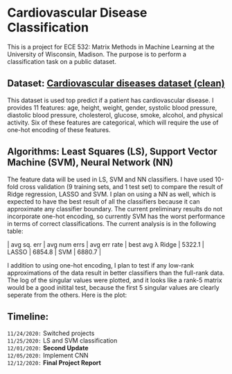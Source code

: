 # Cardiovascular Disease Classification

This is a project for ECE 532: Matrix Methods in Machine Learning at the University of Wisconsin, Madison. The purpose is to perform a classification task on a public dataset.

## Dataset: [Cardiovascular diseases dataset (clean)](https://www.kaggle.com/aiaiaidavid/cardio-data-dv13032020)

This dataset is used top predict if a patient has cardiovascular disease. I provides 11 features: age, height, weight, gender, systolic blood pressure, diastolic blood pressure, cholesterol, glucose, smoke, alcohol, and physical activity. Six of these features are categorical, which will require the use of one-hot encoding of these features. 

## Algorithms: Least Squares (LS), Support Vector Machine (SVM), Neural Network (NN)

The feature data will be used in LS, SVM and NN classifiers. I have used 10-fold cross validation (9 training sets, and 1 test set) to compare the result of Ridge regression, LASSO and SVM. I plan on using a NN as well, which is expected to have the best result of all the classifiers because it can approximate any classifier boundary. The current preliminary results do not incorporate one-hot encoding, so currently SVM has the worst performance in terms of correct classifications. The current analysis is in the following table:

| avg sq. err | avg num errs | avg err rate | best avg λ
Ridge | 5322.1 |
LASSO | 6854.8 |
SVM   | 6880.7 |

I addition to using one-hot encoding, I plan to test if any low-rank approximations of the data result in better classifiers than the full-rank data. The log of the singular values were plotted, and it looks like a rank-5 matrix would be a good initital test, because the first 5 singular values are clearly seperate from the others. Here is the plot:


## Timeline:
`11/24/2020:` Switched projects  
`11/25/2020:` LS and SVM classification  
`12/01/2020:` **Second Update**  
`12/05/2020:` Implement CNN  
`12/12/2020:` **Final Project Report**  
